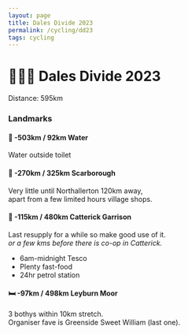 ```yaml
---
layout: page
title: Dales Divide 2023
permalink: /cycling/dd23
tags: cycling
---
```


# 🏁🚵‍♀️ Dales Divide 2023

Distance: 595km

### Landmarks
#### 🚰 **-503km / 92km Water**
Water outside toilet

#### 🛒 **-270km / 325km Scarborough**  
Very little until Northallerton 120km away,  
apart from a few limited hours village shops.

#### 🛒 **-115km / 480km Catterick Garrison**  
Last resupply for a while so make good use of it.  
_or a few kms before there is co-op in Catterick._
* 6am-midnight Tesco
* Plenty fast-food
* 24hr petrol station

#### 🛏 **-97km / 498km Leyburn Moor**  
3 bothys within 10km stretch.  
Organiser fave is Greenside Sweet William (last one).
